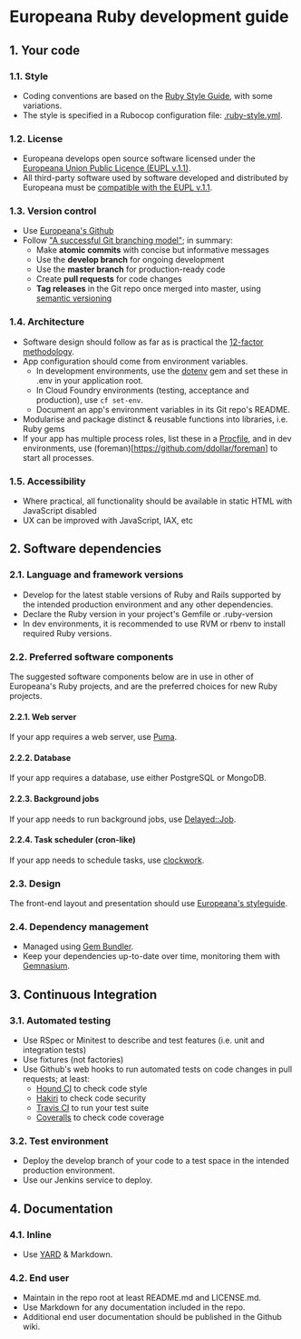 # Europeana Ruby development guide

## 1. Your code

### 1.1. Style

* Coding conventions are based on the [Ruby Style Guide](https://github.com/bbatsov/ruby-style-guide),
  with some variations.
* The style is specified in a Rubocop configuration file: [.ruby-style.yml](.ruby-style.yml).

### 1.2. License

* Europeana develops open source software licensed under the [Europeana Union Public Licence (EUPL v.1.1)](https://joinup.ec.europa.eu/community/eupl/og_page/european-union-public-licence-eupl-v11).
* All third-party software used by software developed and distributed by
  Europeana must be [compatible with the EUPL v.1.1](https://joinup.ec.europa.eu/software/page/eupl/eupl-compatible-open-source-licences).

### 1.3. Version control
* Use [Europeana's Github](https://github.com/europeana)
* Follow ["A successful Git branching model"](http://nvie.com/posts/a-successful-git-branching-model/);
  in summary:
  * Make **atomic commits** with concise but informative messages
  * Use the **develop branch** for ongoing development
  * Use the **master branch** for production-ready code
  * Create **pull requests** for code changes
  * **Tag releases** in the Git repo once merged into master, using [semantic versioning](http://semver.org/)

### 1.4. Architecture

* Software design should follow as far as is practical the [12-factor methodology](http://12factor.net/).
* App configuration should come from environment variables.
  * In development environments, use the [dotenv](https://github.com/bkeepers/dotenv)
    gem and set these in .env in your application root.
  * In Cloud Foundry environments (testing, acceptance and production), use `cf set-env`. 
  * Document an app's environment variables in its Git repo's README.
* Modularise and package distinct & reusable functions into libraries, i.e. Ruby
  gems
* If your app has multiple process roles, list these in a [Procfile](https://docs.cloudfoundry.org/buildpacks/ruby/ruby-prod-server.html),
  and in dev environments, use (foreman)[https://github.com/ddollar/foreman]
  to start all processes.

### 1.5. Accessibility

* Where practical, all functionality should be available in static HTML with
  JavaScript disabled
* UX can be improved with JavaScript, IAX, etc

## 2. Software dependencies

### 2.1. Language and framework versions

* Develop for the latest stable versions of Ruby and Rails supported by the 
  intended production environment and any other dependencies.
* Declare the Ruby version in your project's Gemfile or .ruby-version
* In dev environments, it is recommended to use RVM or rbenv to install required
  Ruby versions.

### 2.2. Preferred software components

The suggested software components below are in use in other of Europeana's
Ruby projects, and are the preferred choices for new Ruby projects.

#### 2.2.1. Web server

If your app requires a web server, use [Puma](https://github.com/puma/puma).

#### 2.2.2. Database

If your app requires a database, use either PostgreSQL or MongoDB.

#### 2.2.3. Background jobs

If your app needs to run background jobs, use [Delayed::Job](https://github.com/collectiveidea/delayed_job).

#### 2.2.4. Task scheduler (cron-like)

If your app needs to schedule tasks, use [clockwork](https://github.com/tomykaira/clockwork).

### 2.3. Design

The front-end layout and presentation should use [Europeana's styleguide](https://github.com/europeana/europeana-styleguide-ruby).

### 2.4. Dependency management

* Managed using [Gem Bundler](http://bundler.io/).
* Keep your dependencies up-to-date over time, monitoring them with [Gemnasium](http://gemnasium.com/).

## 3. Continuous Integration

### 3.1. Automated testing
* Use RSpec or Minitest to describe and test features (i.e. unit and integration tests)
* Use fixtures (not factories)
* Use Github's web hooks to run automated tests on code changes in pull requests; at least:
  * [Hound CI](https://houndci.com/) to check code style
  * [Hakiri](https://hakiri.io/) to check code security
  * [Travis CI](https://travis-ci.org/) to run your test suite
  * [Coveralls](https://coveralls.io/) to check code coverage

### 3.2. Test environment

* Deploy the develop branch of your code to a test space in the intended
  production environment.
* Use our Jenkins service to deploy.

## 4. Documentation

### 4.1. Inline

* Use [YARD](http://yardoc.org/) & Markdown.

### 4.2. End user

* Maintain in the repo root at least README.md and LICENSE.md.
* Use Markdown for any documentation included in the repo.
* Additional end user documentation should be published in the Github wiki.
